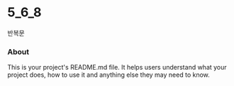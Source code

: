 5_6_8
=====

반복문

### About

This is your project's README.md file. It helps users understand what your
project does, how to use it and anything else they may need to know.